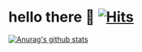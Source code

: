# hello there 👋  [![Hits](https://hits.seeyoufarm.com/api/count/incr/badge.svg?url=https%3A%2F%2Fgithub.com%2Fseojungah)](https://hits.seeyoufarm.com)

[![Anurag's github stats](https://github-readme-stats.vercel.app/api?username=seojungah&show_icons=true)](https://github.com/seojungah)
